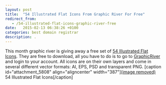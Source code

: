 ```yaml
---
layout: post
title:  "54 Illustrated Flat Icons From Graphic River For Free"
redirect_from:
   - /54-illustrated-flat-icons-graphic-river-free
date:   2015-02-13 06:38:26 +0100
categories: best domain registrar
description: .
---
```


This month graphic river is giving away a free set of [54 Illustrated Flat Icons](http://anve.to/4CYT1 "54 Illustrated Flat Icons"). They are free to download, all you have to do is to go to [GraphicRiver](http://anve.to/HDahB "GraphicRiver") and login to your account. All icons are on their own layers and come in several different vector formats: AI, EPS, PSD and transparent PNG. \[caption id="attachment\_5808" align="aligncenter" width="387"\][(image removed)](http://anve.to/4CYT1 "54 Illustrated Flat Icons") 54 Illustrated Flat Icons\[/caption\]